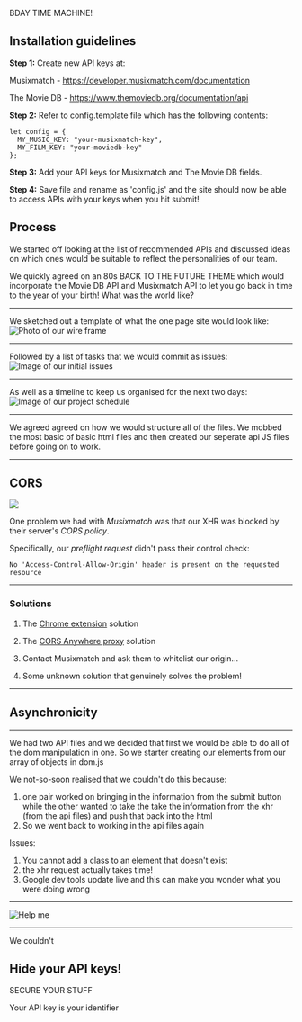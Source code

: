 BDAY TIME MACHINE!

## Installation guidelines

__Step 1:__ 
Create new API keys at:

Musixmatch - https://developer.musixmatch.com/documentation

The Movie DB - https://www.themoviedb.org/documentation/api

__Step 2:__
Refer to config.template file which has the following contents: 

```// add your api keys and rename this file 'config.js' to make me work!
let config = {
  MY_MUSIC_KEY: "your-musixmatch-key",
  MY_FILM_KEY: "your-moviedb-key"
};
```
__Step 3:__
Add your API keys for Musixmatch and The Movie DB fields.

__Step 4:__ 
Save file and rename as 'config.js' and the site should now be able to access APIs with your keys when you hit submit!


## Process

We started off looking at the list of recommended APIs and discussed ideas on which ones would be suitable to reflect the personalities of our team.  

We quickly agreed on an 80s BACK TO THE FUTURE THEME which would incorporate the Movie DB API and Musixmatch API to let you go back in time to the year of your birth! What was the world like?

---

We sketched out a template of what the one page site would look like: 
![Photo of our wire frame](https://i.imgur.com/AdB4HX6.jpg)

---

Followed by a list of tasks that we would commit as issues: 
![Image of our initial issues](https://i.imgur.com/ZMuTHmM.jpg)

---

As well as a timeline to keep us organised for the next two days: 
![Image of our project schedule](https://i.imgur.com/6MAu30Y.jpg)

---

We agreed agreed on how we would structure all of the files. We mobbed the most basic of basic html files and then created our seperate api JS files before going on to work.

---

## CORS

![](https://i.imgur.com/oCRNX21.jpg)

One problem we had with *Musixmatch* was that our XHR was blocked by their server's _CORS policy_.

Specifically, our _preflight request_ didn't pass their control check:

`No 'Access-Control-Allow-Origin' header is present on the requested resource`

---

### Solutions

1. The [Chrome extension](https://chrome.google.com/webstore/detail/moesif-orign-cors-changer/digfbfaphojjndkpccljibejjbppifbc) solution

2. The [CORS Anywhere proxy](https://cors-anywhere.herokuapp.com/) solution

3. Contact Musixmatch and ask them to whitelist our origin...

3. Some unknown solution that genuinely solves the problem!


---

## Asynchronicity

---

We had two API files and we decided that first we would be able to do all of the dom manipulation in one. So we starter creating our elements from our array of objects in dom.js

We not-so-soon realised that we couldn't do this because:
1. one pair worked on bringing in the information from the submit button while the other wanted to take the take the information from the xhr (from the api files) and push that back into the html
2. So we went back to working in the api files again

Issues:
1. You cannot add a class to an element that doesn't exist
2. the xhr request actually takes time! 
3. Google dev tools update live and this can make you wonder what you were doing wrong

---

![Help me](https://media.giphy.com/media/FqAwoNjVneJxK/giphy.gif)

---

We couldn't

## Hide your API keys! 

SECURE YOUR STUFF

Your API key is your identifier
